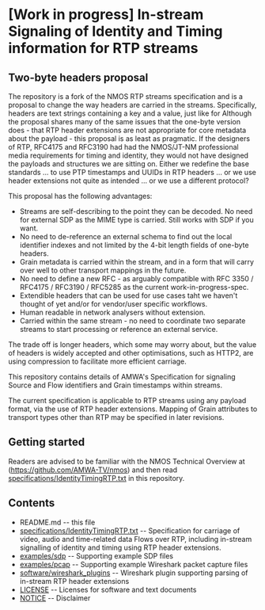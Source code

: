# **[Work in progress]** In-stream Signaling of Identity and Timing information for RTP streams

## Two-byte headers proposal

The repository is a fork of the NMOS RTP streams specification and is a proposal to change the way headers are carried in the streams. Specifically, headers are text strings containing a key and a value, just like for  Although the proposal shares many of the same issues that the one-byte version does - that RTP header extensions are not appropriate for core metadata about the payload - this proposal is as least as pragmatic. If the designers of RTP, RFC4175 and RFC3190 had had the NMOS/JT-NM professional media requirements for timing and identity, they would not have designed the payloads and structures we are sitting on. Either we redefine the base standards ... to use PTP timestamps and UUIDs in RTP headers ... or we use header extensions not quite as intended ... or we use a different protocol? 

This proposal has the following advantages:

* Streams are self-describing to the point they can be decoded. No need for external SDP as the MIME type is carried. Still works with SDP if you want.
* No need to de-reference an external schema to find out the local identifier indexes and not limited by the 4-bit length fields of one-byte headers.
* Grain metadata is carried within the stream, and in a form that will carry over well to other transport mappings in the future.
* No need to define a new RFC - as arguably compatible with RFC 3350 / RFC4175 / RFC3190 / RFC5285 as the current work-in-progress-spec.
* Extendible headers that can be used for use cases taht we haven't thought of yet and/or for vendor/user specific workflows.
* Human readable in network analysers without extension.
* Carried within the same stream - no need to coordinate two separate streams to start processing or reference an external service.

The trade off is longer headers, which some may worry about, but the value of headers is widely accepted and other optimisations, such as HTTP2, are using compression to facilitate more efficient carriage.

This repository contains details of AMWA's Specification for signaling Source and Flow identifiers and Grain timestamps within streams.

The current specification is applicable to RTP streams using any payload format, via the use of RTP header extensions. Mapping of Grain attributes to transport types other than RTP may be specified in later revisions.

## Getting started

Readers are advised to be familiar with the NMOS Technical Overview at (https://github.com/AMWA-TV/nmos) and then read [specifications/IdentityTimingRTP.txt](specifications/IdentityTimingRTP.txt) in this repository.

## Contents
* README.md -- this file
* [specifications/IdentityTimingRTP.txt](specifications/IdentityTimingRTP.txt) -- Specification for carriage of video, audio and time-related data Flows over RTP, including in-stream signalling of identity and timing using RTP header extensions.
* [examples/sdp](examples/sdp) -- Supporting example SDP files
* [examples/pcap](examples/pcap) -- Supporting example Wireshark packet capture files
* [software/wireshark_plugins](software/wireshark_plugins) -- Wireshark plugin supporting parsing of in-stream RTP header extensions
* [LICENSE](LICENSE) -- Licenses for software and text documents
* [NOTICE](NOTICE) -- Disclaimer
